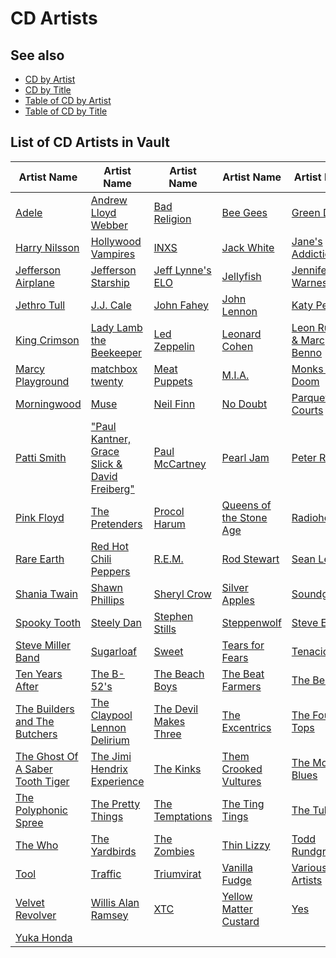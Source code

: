# CD Artists

## See also

- [CD by Artist](CD_by_Artist.md)
- [CD by Title](CD_by_Title.md)
- [Table of CD by Artist](Table_of_CD_by_Artist.md)
- [Table of CD by Title](Table_of_CD_by_Title.md)

## List of CD Artists in Vault

| **Artist Name** | **Artist Name** | **Artist Name** | **Artist Name** | **Artist Name** |
|--|--|--|--|--|
| [Adele](CD/Adele/Adele.md) | [Andrew Lloyd Webber](CD/Andrew_Lloyd_Webber/Andrew_Lloyd_Webber.md) | [Bad Religion](CD/Bad_Religion/Bad_Religion.md) | [Bee Gees](CD/Bee_Gees/Bee_Gees.md) | [Green Day](CD/Green_Day/Green_Day.md) | [Guster](CD/Guster/Guster.md) |
| [Harry Nilsson](CD/Harry_Nilsson/Harry_Nilsson.md) | [Hollywood Vampires](CD/Hollywood_Vampires/Hollywood_Vampires_index.md) | [INXS](CD/INXS/INXS.md) | [Jack White](CD/Jack_White/Jack_White.md) | [Jane's Addiction](CD/Janes_Addiction/Janes_Addiction.md) |
| [Jefferson Airplane](CD/Jefferson_Airplane/Jefferson_Airplane.md) | [Jefferson Starship](CD/Jefferson_Starship/Jefferson_Starship.md) | [Jeff Lynne's ELO](CD/Jeff_Lynne/Jeff_Lynne.md) | [Jellyfish](CD/Jellyfish/Jellyfish.md) | [Jennifer Warnes](CD/Jennifer_Warnes/Jennifer_Warnes.md) |
| [Jethro Tull](CD/Jethro_Tull/Jethro_Tull.md) | [J.J. Cale](CD/JJ_Cale/JJ_Cale.md) | [John Fahey](CD/John_Fahey/John_Fahey.md) | [John Lennon](CD/John_Lennon/John_Lennon.md) | [Katy Perry](CD/Katy_Perry/Katy_Perry.md) |
| [King Crimson](CD/King_Crimson/King_Crimson.md) | [Lady Lamb the Beekeeper](CD/Lady_Lamb_the_Beekeeper/Lady_Lamb_the_Beekeeper.md) | [Led Zeppelin](CD/Led_Zeppelin/Led_Zeppelin.md) | [Leonard Cohen](CD/Leonard_Cohen/Leonard_Cohen.md) | [Leon Russel & Marc Benno](CD/Leon_Russell/Leon_Russell_index.md) |
| [Marcy Playground](CD/Marcy_Playground/Marcy_Playground_index.md) | [matchbox twenty](CD/matchbox_twenty/matchbox_twenty.md) | [Meat Puppets](CD/Meat_Puppets/Meat_Puppets.md) | [M.I.A.](CD/MIA/MIA.md) | [Monks of Doom](CD/Monks_of_Doom/Monks_of_Doom.md) |
| [Morningwood](CD/Morningwood/Morningwood_index.md) | [Muse](CD/Muse/Muse.md) | [Neil Finn](CD/Neil_Finn/Neil_Finn.md) | [No Doubt](CD/No_Doubt/No_Doubt.md) | [Parquet Courts](CD/Parquet_Courts/Parquet_Courts.md) |
| [Patti Smith](CD/Patti_Smith/Patti_Smith.md) | ["Paul Kantner, Grace Slick & David Freiberg"](CD/Paul_Kantner_and_Grace_Slick/Paul_Kantner_and_Grace_Slick.md) | [Paul McCartney](CD/Paul_McCartney/Paul_McCartney.md) | [Pearl Jam](CD/Pearl_Jam/Pearl_Jam.md) | [Peter Rowan](CD/Peter_Rowan/Peter_Rowan.md) |
| [Pink Floyd](CD/Pink_Floyd/Pink_Floyd.md) | [The Pretenders](CD/Pretenders/Pretenders.md) | [Procol Harum](CD/Procol_Harum/Procol_Harum.md) | [Queens of the Stone Age](CD/Queens_of_the_Stone_Age/Queens_of_the_Stone_Age.md) | [Radiohead](CD/Radiohead/Radiohead.md) |
| [Rare Earth](CD/Rare_Earth/Rare_Earth.md) | [Red Hot Chili Peppers](CD/Red_Hot_Chili_Peppers/Red_Hot_Chili_Peppers.md) | [R.E.M.](CD/REM/REM.md) | [Rod Stewart](CD/Rod_Stewart/Rod_Stewart.md) | [Sean Lennon](CD/Sean_Lennon/Sean_Lennon.md) |
| [Shania Twain](CD/Shania_Twain/Shania_Twain.md) | [Shawn Phillips](CD/Shawn_Phillips/Shawn_Phillips.md) | [Sheryl Crow](CD/Sheryl_Crow/Sheryl_Crow.md) | [Silver Apples](CD/Silver_Apples/Silver_Apples_index.md) | [Soundgarden](CD/Soundgarden/Soundgarden.md) |
| [Spooky Tooth](CD/Spooky_Tooth/Spooky_Tooth.md) | [Steely Dan](CD/Steely_Dan/Steely_Dan.md) | [Stephen Stills](CD/Stephen_Stills/Stephen_Stills.md) | [Steppenwolf](CD/Steppenwolf/Steppenwolf_index.md) | [Steve Earle](CD/Steve_Earle/Steve_Earle.md) |
| [Steve Miller Band](CD/Steve_Miller_Band/Steve_Miller_Band.md) | [Sugarloaf](CD/Sugarloaf/Sugarloaf.md) | [Sweet](CD/Sweet/Sweet.md) | [Tears for Fears](CD/Tears_for_Fears/Tears_for_Fears.md) | [Tenacious D](CD/Tenacious_D/Tenacious_D_index.md) |
| [Ten Years After](CD/Ten_Years_After/Ten_Years_After.md) | [The B-52's](CD/The_B-52s/The_B-52s.md) | [The Beach Boys](CD/The_Beach_Boys/The_Beach_Boys.md) | [The Beat Farmers](CD/The_Beat_Farmers/The_Beat_Farmers.md) | [The Beatles](CD/The_Beatles/The_Beatles.md) |
| [The Builders and The Butchers](CD/The_Builders_and_The_Butchers/The_Builders_and_The_Butchers.md) | [The Claypool Lennon Delirium](CD/The_Claypool_Lennon_Delirium/The_Claypool_Lennon_Delirium.md) | [The Devil Makes Three](CD/The_Devil_Makes_Three/The_Devil_Makes_Three.md) | [The Excentrics](CD/The_Excentrics/The_Excentrics.md) | [The Four Tops](CD/The_Four_Tops/The_Four_Tops.md) |
| [The Ghost Of A Saber Tooth Tiger](CD/The_Ghost_Of_A_Saber_Tooth_Tiger/The_Ghost_Of_A_Saber_Tooth_Tiger.md) | [The Jimi Hendrix Experience](CD/The_Jimi_Hendrix_Experience/The_Jimi_Hendrix_Experience.md) | [The Kinks](CD/The_Kinks/The_Kinks.md) | [Them Crooked Vultures](CD/Them_Crooked_Vultures/Them_Crooked_Vultures_index.md) | [The Moody Blues](CD/The_Moody_Blues/The_Moody_Blues.md) |
| [The Polyphonic Spree](CD/The_Polyphonic_Spree/The_Polyphonic_Spree.md) | [The Pretty Things](CD/The_Pretty_Things/The_Pretty_Things.md) | [The Temptations](CD/The_Temptations/The_Temptations.md) | [The Ting Tings](CD/The_Ting_Tings/The_Ting_Tings.md) | [The Tubes](CD/The_Tubes/The_Tubes_index.md) |
| [The Who](CD/The_Who/The_Who.md) | [The Yardbirds](CD/The_Yardbirds/The_Yardbirds.md) | [The Zombies](CD/The_Zombies/The_Zombies.md) | [Thin Lizzy](CD/Thin_Lizzy/Thin_Lizzy.md) | [Todd Rundgren](CD/Todd_Rundgren/Todd_Rundgren.md) |
| [Tool](CD/Tool/Tool.md) | [Traffic](CD/Traffic/Traffic.md) | [Triumvirat](CD/Triumvirat/Triumvirat.md) | [Vanilla Fudge](CD/Vanilla_Fudge/Vanilla_Fudge.md) | [Various Artists](CD/Various_Artists/Various_Artists.md) |
| [Velvet Revolver](CD/Velvet_Revolver/Velvet_Revolver.md) | [Willis Alan Ramsey](CD/Willis_Alan_Ramsey/Willis_Alan_Ramsey_index.md) | [XTC](CD/XTC/XTC.md) | [Yellow Matter Custard](CD/Yellow_Matter_Custard/Yellow_Matter_Custard.md) | [Yes](CD/Yes/Yes.md) |
| [Yuka Honda](CD/Yuka_Honda/Yuka_Honda.md) | | |
